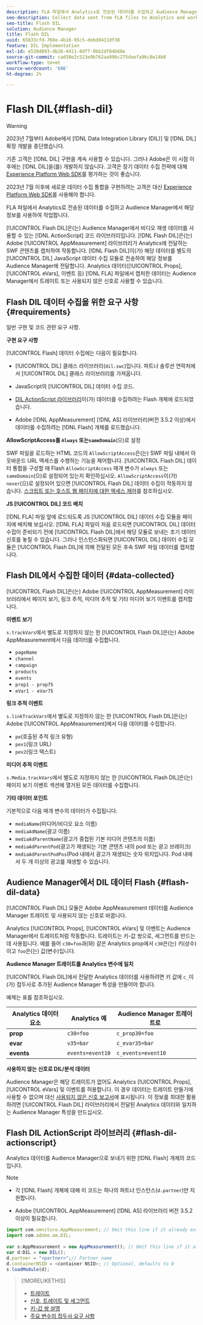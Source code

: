 ```yaml
---
description: FLA 파일에서 Analytics로 전송된 데이터를 수집하고 Audience Manager에서 해당 정보를 사용하여 작업합니다.
seo-description: Collect data sent from FLA files to Analytics and work with that information in Audience Manager.
seo-title: Flash DIL
solution: Audience Manager
title: Flash DIL
uuid: 65833cfd-768e-4b16-95c5-debd8411df38
feature: DIL Implementation
exl-id: e530d893-db26-4411-8df7-9bb2df84b68e
source-git-commit: cad38e2c523e9b762aa996c275daefa96c8e14b0
workflow-type: tm+mt
source-wordcount: '686'
ht-degree: 2%

---
```


# Flash DIL{#flash-dil}

>[!WARNING]
>
>2023년 7월부터 Adobe에서 [!DNL Data Integration Library (DIL)] 및 [!DNL DIL] 확장 개발을 중단했습니다.
>
>기존 고객은 [!DNL DIL] 구현을 계속 사용할 수 있습니다. 그러나 Adobe은 이 시점 이후에는 [!DNL DIL]을(를) 개발하지 않습니다. 고객은 장기 데이터 수집 전략에 대해 [Experience Platform Web SDK](https://experienceleague.adobe.com/docs/experience-platform/edge/home.html?lang=ko)를 평가하는 것이 좋습니다.
>
>2023년 7월 이후에 새로운 데이터 수집 통합을 구현하려는 고객은 대신 [Experience Platform Web SDK](https://experienceleague.adobe.com/docs/experience-platform/edge/home.html?lang=ko)를 사용해야 합니다.

FLA 파일에서 Analytics로 전송된 데이터를 수집하고 Audience Manager에서 해당 정보를 사용하여 작업합니다.

<!-- 

c_flash_dil_toc.xml

 -->

[!UICONTROL Flash DIL]은(는) Audience Manager에서 비디오 재생 데이터를 사용할 수 있는 [!DNL ActionScript] 코드 라이브러리입니다. [!DNL Flash DIL]은(는) Adobe [!UICONTROL AppMeasurement] 라이브러리가 Analytics에 전달하는 SWF 콘텐츠를 캡처하여 작동합니다. [!DNL Flash DIL]이(가) 해당 데이터를 별도의 [!UICONTROL DIL] JavaScript 데이터 수집 모듈로 전송하여 해당 정보를 Audience Manager에 전달합니다. Analytics 데이터([!UICONTROL Props], [!UICONTROL eVars], 이벤트 등) [!DNL FLA] 파일에서 캡처한 데이터는 Audience Manager에서 트레이트 또는 사용되지 않은 신호로 사용할 수 있습니다.

## Flash DIL 데이터 수집을 위한 요구 사항 {#requirements}

일반 구현 및 코드 관련 요구 사항.

<!-- 

c_flash_dil_intro.xml

 -->

**구현 요구 사항**

[!UICONTROL Flash] 데이터 수집에는 다음이 필요합니다.

* [!UICONTROL DIL] 클래스 라이브러리(`dil.swc`)입니다. 파트너 솔루션 연락처에서 [!UICONTROL DIL] 클래스 라이브러리를 가져옵니다.

* JavaScript의 [!UICONTROL DIL] 데이터 수집 코드.
* [DIL ActionScript 라이브러리](../dil/dil-flash.md#flash-dil-actionscript)이(가) 데이터를 수집하려는 Flash 개체에 로드되었습니다.
* Adobe [!DNL AppMeasurement] [!DNL AS] 라이브러리(버전 3.5.2 이상)에서 데이터를 수집하려는 [!DNL Flash] 개체를 로드했습니다.

**AllowScriptAccess를 `Always` 또는`sameDomain`**(으)로 설정

SWF 파일을 로드하는 HTML 코드의 `AllowScriptAccess`은(는) SWF 파일 내에서 아웃바운드 URL 액세스를 수행하는 기능을 제어합니다. [!UICONTROL Flash DIL] 데이터 통합을 구성할 때 Flash `AllowScriptAccess` 매개 변수가 `always` 또는 `sameDomain`(으)로 설정되어 있는지 확인하십시오. `AllowScriptAccess`이(가) `never`(으)로 설정되어 있으면 [!UICONTROL Flash DIL] 데이터 수집이 작동하지 않습니다. [스크립트 또는 호스트 웹 페이지에 대한 액세스 제어](https://helpx.adobe.com/kr/flash/kb/control-access-scripts-host-web.html)를 참조하십시오.

**JS [!UICONTROL DIL] 코드 배치**

[!DNL FLA] 파일 앞에 로드되도록 JS [!UICONTROL DIL] 데이터 수집 모듈을 페이지에 배치해 보십시오. [!DNL FLA] 파일이 처음 로드되면 [!UICONTROL DIL] 데이터 수집이 준비되기 전에 [!UICONTROL Flash DIL]에서 해당 모듈로 보내는 초기 데이터 신호를 놓칠 수 있습니다. 그러나 인스턴스화되면 [!UICONTROL DIL] 데이터 수집 모듈은 [!UICONTROL Flash DIL]에 의해 전달된 모든 후속 SWF 파일 데이터를 캡처합니다.

## Flash DIL에서 수집한 데이터 {#data-collected}

[!UICONTROL Flash DIL]은(는) Adobe [!UICONTROL AppMeasurement] 라이브러리에서 페이지 보기, 링크 추적, 미디어 추적 및 기타 미디어 보기 이벤트를 캡처합니다.

<!-- 

r_flash_dil_data_collected.xml

 -->

**이벤트 보기**

`s.trackVars`에서 별도로 지정하지 않는 한 [!UICONTROL Flash DIL]은(는) Adobe AppMeasurement에서 다음 데이터를 수집합니다.

* `pageName`
* `channel`
* `campaign`
* `products`
* `events`
* `prop1 - prop75`
* `eVar1 - eVar75`

**링크 추적 이벤트**

`s.linkTrackVars`에서 별도로 지정하지 않는 한 [!UICONTROL Flash DIL]은(는) Adobe [!UICONTROL AppMeasurement]에서 다음 데이터를 수집합니다.

* `pe`(호출된 추적 링크 유형)
* `pev1`(링크 URL)
* `pev2`(링크 텍스트)

**미디어 추적 이벤트**

`s.Media.trackVars`에서 별도로 지정하지 않는 한 [!UICONTROL Flash DIL]은(는) 페이지 보기 이벤트 섹션에 열거된 모든 데이터를 수집합니다.

**기타 데이터 포인트**

기본적으로 다음 매개 변수의 데이터가 수집됩니다.

* `mediaName`(미디어/비디오 요소 이름)
* `mediaAdName`(광고 이름)
* `mediaAdParentName`(광고가 중첩된 기본 미디어 콘텐츠의 이름)
* `mediaAdParentPod`(광고가 재생되는 기본 콘텐츠 내의 pod 또는 광고 브레이크)
* `mediaAdParentPodPos`(Pod 내에서 광고가 재생되는 숫자 위치입니다. Pod 내에서 두 개 이상의 광고를 재생할 수 있습니다.

## Audience Manager에서 DIL 데이터 Flash {#flash-dil-data}

[!UICONTROL Flash DIL] 모듈은 Adobe AppMeasurement 데이터를 Audience Manager 트레이트 및 사용되지 않는 신호로 바꿉니다.

<!-- 

c_flash_dil_in_aam.xml

 -->

Analytics [!UICONTROL Props], [!UICONTROL eVars] 및 이벤트는 Audience Manager에서 트레이트처럼 작동합니다. 트레이트는 키-값 쌍으로, 세그먼트를 만드는 데 사용됩니다. 예를 들어 `c30=foo`과(와) 같은 Analytics prop에서 `c30`은(는) 키(상수)이고 `foo`은(는) 값(변수)입니다.

**Audience Manager 트레이트를 Analytics 변수에 일치**

[!UICONTROL Flash DIL]에서 전달한 Analytics 데이터를 사용하려면 키 값에 `c_`이(가) 접두사로 추가된 Audience Manager 특성을 만들어야 합니다.

예제는 표를 참조하십시오.

| Analytics 데이터 요소 | Analytics 예 | Audience Manager 트레이트로 |
|---|---|---|
| **prop** | `c30=foo` | `c_prop30=foo` |
| **evar** | `v35=bar` | `c_evar35=bar` |
| **events** | `events=event10` | `c_events=event10` |

**사용하지 않는 신호로 DIL/분석 데이터**

Audience Manager은 해당 트레이트가 없어도 Analytics [!UICONTROL Props], [!UICONTROL eVars] 및 이벤트를 허용합니다. 이 경우 데이터는 트레이트 만들기에 사용할 수 없으며 대신 [사용되지 않은 신호 보고서](../reporting/dynamic-reports/unused-signals.md)에 표시됩니다. 이 정보를 최대한 활용하려면 [!UICONTROL Flash DIL] 라이브러리에서 전달된 Analytics 데이터와 일치하는 Audience Manager 특성을 만드십시오.

## Flash DIL ActionScript 라이브러리 {#flash-dil-actionscript}

Analytics 데이터를 Audience Manager으로 보내기 위한 [!DNL Flash] 개체의 코드입니다.

<!-- 

r_flash_dil_actionscript.xml

 -->

>[!NOTE]
>
>* 각 [!DNL Flash] 개체에 대해 이 코드는 하나의 파트너 인스턴스(`d.partner`)만 지원합니다.
>
>* Adobe [!UICONTROL AppMeasurement] [!DNL AS] 라이브러리 버전 3.5.2 이상이 필요합니다.

```js
import com.omniture.AppMeasurement; // Omit this line if it already exists in the code 
import com.adobe.am.DIL; 
  
var s:AppMeasurement = new AppMeasurement(); // Omit this line if it already exists in the code 
var d:DIL = new DIL(); 
d.partner = "<partner>";// Partner name 
d.containerNSID = <container NSID>; // Optional, defaults to 0 
s.loadModule(d);
```

>[!MORELIKETHIS]
>
>* [트레이트](../features/traits/trait-details-page.md)
>* [신호, 트레이트 및 세그먼트](../reference/signal-trait-segment.md)
>* [키-값 쌍 설명](../reference/key-value-pairs-explained.md)
>* [주요 변수의 접두사 요구 사항](../features/traits/trait-variable-prefixes.md)
